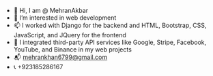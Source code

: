 - 👋 Hi, I am @ MehranAkbar
- 👀 I’m interested in web development
- 📫 I worked with Django for the backend and HTML, Bootstrap, CSS, JavaScript, and JQuery for the frontend
- 💞️ I integrated third-party API services like Google, Stripe, Facebook, YouTube, and Binance in my web projects
- 📬 mehrankhan6799@gmail.com
- 📞 +923185286167
